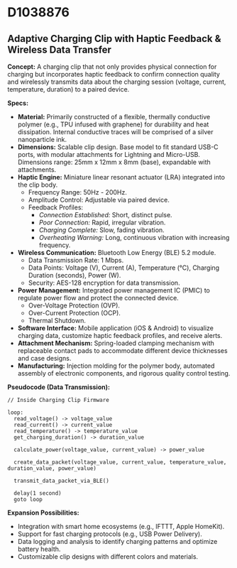 # D1038876

## Adaptive Charging Clip with Haptic Feedback & Wireless Data Transfer

**Concept:** A charging clip that not only provides physical connection for charging but incorporates haptic feedback to confirm connection quality and wirelessly transmits data about the charging session (voltage, current, temperature, duration) to a paired device.

**Specs:**

*   **Material:** Primarily constructed of a flexible, thermally conductive polymer (e.g., TPU infused with graphene) for durability and heat dissipation. Internal conductive traces will be comprised of a silver nanoparticle ink.
*   **Dimensions:** Scalable clip design. Base model to fit standard USB-C ports, with modular attachments for Lightning and Micro-USB. Dimensions range: 25mm x 12mm x 8mm (base), expandable with attachments.
*   **Haptic Engine:** Miniature linear resonant actuator (LRA) integrated into the clip body. 
    *   Frequency Range: 50Hz - 200Hz.
    *   Amplitude Control: Adjustable via paired device.
    *   Feedback Profiles:
        *   *Connection Established:* Short, distinct pulse.
        *   *Poor Connection:* Rapid, irregular vibration.
        *   *Charging Complete:* Slow, fading vibration.
        *   *Overheating Warning:*  Long, continuous vibration with increasing frequency.
*   **Wireless Communication:** Bluetooth Low Energy (BLE) 5.2 module.
    *   Data Transmission Rate: 1 Mbps.
    *   Data Points: Voltage (V), Current (A), Temperature (°C), Charging Duration (seconds), Power (W).
    *   Security: AES-128 encryption for data transmission.
*   **Power Management:** Integrated power management IC (PMIC) to regulate power flow and protect the connected device.
    *   Over-Voltage Protection (OVP).
    *   Over-Current Protection (OCP).
    *   Thermal Shutdown.
*   **Software Interface:** Mobile application (iOS & Android) to visualize charging data, customize haptic feedback profiles, and receive alerts.
*   **Attachment Mechanism:** Spring-loaded clamping mechanism with replaceable contact pads to accommodate different device thicknesses and case designs.
*   **Manufacturing:** Injection molding for the polymer body, automated assembly of electronic components, and rigorous quality control testing.

**Pseudocode (Data Transmission):**

```
// Inside Charging Clip Firmware

loop:
  read_voltage() -> voltage_value
  read_current() -> current_value
  read_temperature() -> temperature_value
  get_charging_duration() -> duration_value

  calculate_power(voltage_value, current_value) -> power_value

  create_data_packet(voltage_value, current_value, temperature_value, duration_value, power_value)

  transmit_data_packet_via_BLE()

  delay(1 second)
  goto loop
```

**Expansion Possibilities:**

*   Integration with smart home ecosystems (e.g., IFTTT, Apple HomeKit).
*   Support for fast charging protocols (e.g., USB Power Delivery).
*   Data logging and analysis to identify charging patterns and optimize battery health.
*   Customizable clip designs with different colors and materials.